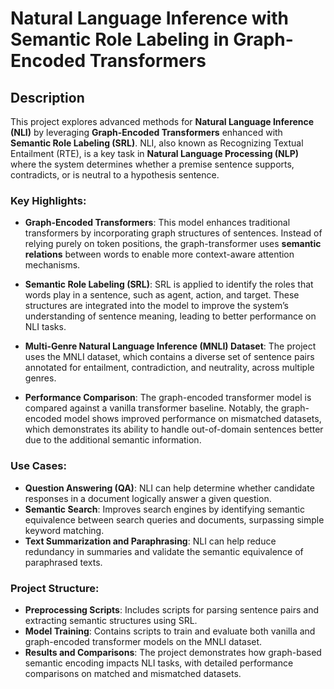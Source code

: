 # Natural Language Inference with Semantic Role Labeling in Graph-Encoded Transformers

## Description
This project explores advanced methods for **Natural Language Inference (NLI)** by leveraging **Graph-Encoded Transformers** enhanced with **Semantic Role Labeling (SRL)**. NLI, also known as Recognizing Textual Entailment (RTE), is a key task in **Natural Language Processing (NLP)** where the system determines whether a premise sentence supports, contradicts, or is neutral to a hypothesis sentence.

### Key Highlights:
- **Graph-Encoded Transformers**: This model enhances traditional transformers by incorporating graph structures of sentences. Instead of relying purely on token positions, the graph-transformer uses **semantic relations** between words to enable more context-aware attention mechanisms.
  
- **Semantic Role Labeling (SRL)**: SRL is applied to identify the roles that words play in a sentence, such as agent, action, and target. These structures are integrated into the model to improve the system’s understanding of sentence meaning, leading to better performance on NLI tasks.

- **Multi-Genre Natural Language Inference (MNLI) Dataset**: The project uses the MNLI dataset, which contains a diverse set of sentence pairs annotated for entailment, contradiction, and neutrality, across multiple genres.

- **Performance Comparison**: The graph-encoded transformer model is compared against a vanilla transformer baseline. Notably, the graph-encoded model shows improved performance on mismatched datasets, which demonstrates its ability to handle out-of-domain sentences better due to the additional semantic information.

### Use Cases:
- **Question Answering (QA)**: NLI can help determine whether candidate responses in a document logically answer a given question.
- **Semantic Search**: Improves search engines by identifying semantic equivalence between search queries and documents, surpassing simple keyword matching.
- **Text Summarization and Paraphrasing**: NLI can help reduce redundancy in summaries and validate the semantic equivalence of paraphrased texts.

### Project Structure:
- **Preprocessing Scripts**: Includes scripts for parsing sentence pairs and extracting semantic structures using SRL.
- **Model Training**: Contains scripts to train and evaluate both vanilla and graph-encoded transformer models on the MNLI dataset.
- **Results and Comparisons**: The project demonstrates how graph-based semantic encoding impacts NLI tasks, with detailed performance comparisons on matched and mismatched datasets.
